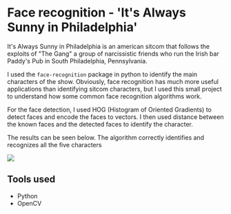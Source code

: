 # Face recognition - 'It's Always Sunny in Philadelphia'

It's Always Sunny in Philadelphia is an american sitcom that follows the exploits of "The Gang" a group of narcissistic friends who run the Irish bar Paddy's Pub in South Philadelphia, Pennsylvania.

I used the <code>face-recognition</code> package in python to identify the main characters of the show. Obviously, face recognition has much more useful applications than identifying sitcom characters, but I used this small project to understand how some common face recognition algorithms work.

For the face detection, I used HOG (Histogram of Oriented Gradients) to detect faces and encode the faces to vectors. I then used distance between the known faces and the detected faces to identify the character.

The results can be seen below. The algorithm correctly identifies and recognizes all the five characters 

<img src='videos/output_1.gif' >

## Tools used
+ Python 
+ OpenCV